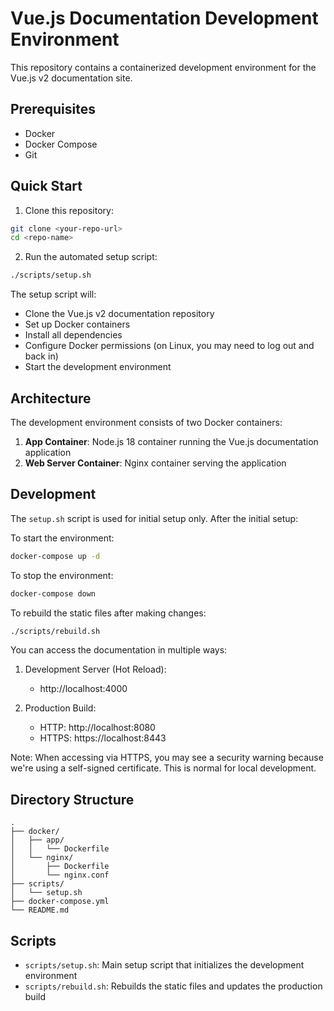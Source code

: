 # Vue.js Documentation Development Environment

This repository contains a containerized development environment for the Vue.js v2 documentation site.

## Prerequisites

- Docker
- Docker Compose
- Git

## Quick Start

1. Clone this repository:
```bash
git clone <your-repo-url>
cd <repo-name>
```

2. Run the automated setup script:
```bash
./scripts/setup.sh
```

The setup script will:
- Clone the Vue.js v2 documentation repository
- Set up Docker containers
- Install all dependencies
- Configure Docker permissions (on Linux, you may need to log out and back in)
- Start the development environment

## Architecture

The development environment consists of two Docker containers:
1. **App Container**: Node.js 18 container running the Vue.js documentation application
2. **Web Server Container**: Nginx container serving the application

## Development

The `setup.sh` script is used for initial setup only. After the initial setup:

To start the environment:
```bash
docker-compose up -d
```

To stop the environment:
```bash
docker-compose down
```

To rebuild the static files after making changes:
```bash
./scripts/rebuild.sh
```

You can access the documentation in multiple ways:

1. Development Server (Hot Reload):
   - http://localhost:4000

2. Production Build:
   - HTTP: http://localhost:8080
   - HTTPS: https://localhost:8443

Note: When accessing via HTTPS, you may see a security warning because we're using a self-signed certificate. This is normal for local development.

## Directory Structure

```
.
├── docker/
│   ├── app/
│   │   └── Dockerfile
│   └── nginx/
│       ├── Dockerfile
│       └── nginx.conf
├── scripts/
│   └── setup.sh
├── docker-compose.yml
└── README.md
```

## Scripts

- `scripts/setup.sh`: Main setup script that initializes the development environment
- `scripts/rebuild.sh`: Rebuilds the static files and updates the production build
